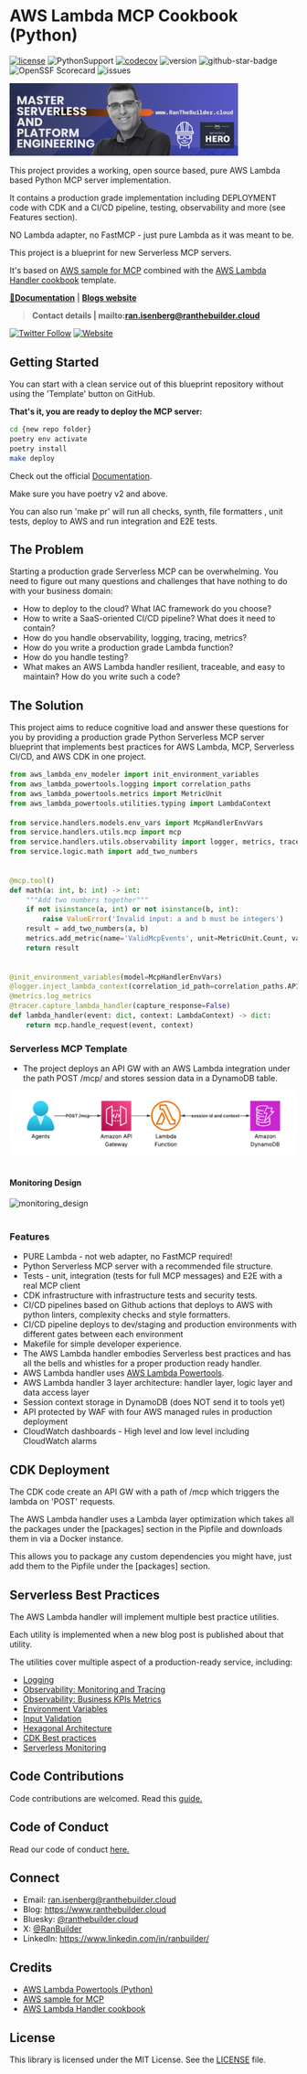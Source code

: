 # AWS Lambda MCP Cookbook (Python)

[![license](https://img.shields.io/github/license/ran-isenberg/aws-lambda-mcp-cookbook)](https://github.com/ran-isenberg/aws-lambda-mcp-cookbook/blob/master/LICENSE)
![PythonSupport](https://img.shields.io/static/v1?label=python&message=3.13&color=blue?style=flat-square&logo=python)
[![codecov](https://codecov.io/gh/ran-isenberg/aws-lambda-mcp-cookbook/branch/main/graph/badge.svg?token=P2K7K4KICF)](https://codecov.io/gh/ran-isenberg/aws-lambda-mcp-cookbook)
![version](https://img.shields.io/github/v/release/ran-isenberg/aws-lambda-mcp-cookbook)
![github-star-badge](https://img.shields.io/github/stars/ran-isenberg/aws-lambda-mcp-cookbook.svg?style=social)
![OpenSSF Scorecard](https://api.securityscorecards.dev/projects/github.com/ran-isenberg/aws-lambda-mcp-cookbook/badge)
![issues](https://img.shields.io/github/issues/ran-isenberg/aws-lambda-mcp-cookbook)

<img src="https://github.com/ran-isenberg/aws-lambda-mcp-cookbook/blob/main/docs/media/banner.png?raw=true" width="400" alt="banner" />

This project provides a working, open source based, pure AWS Lambda based Python MCP server implementation.

It contains a production grade implementation including DEPLOYMENT code with CDK and a CI/CD pipeline, testing, observability and more (see Features section).

NO Lambda adapter, no FastMCP - just pure Lambda as it was meant to be.

This project is a blueprint for new Serverless MCP servers.

It's based on [AWS sample for MCP](https://github.com/awslabs/mcp/tree/main/src/mcp-lambda-handler) combined with the [AWS Lambda Handler cookbook]((https://ran-isenberg.github.io/aws-lambda-mcp-cookbook/)) template.

**[📜Documentation](https://ran-isenberg.github.io/aws-lambda-mcp-cookbook/)** | **[Blogs website](https://www.ranthebuilder.cloud)**
> **Contact details | mailto:ran.isenberg@ranthebuilder.cloud**

[![Twitter Follow](https://img.shields.io/twitter/follow/IsenbergRan?label=Follow&style=social)](https://twitter.com/RanBuilder)
[![Website](https://img.shields.io/badge/Website-www.ranthebuilder.cloud-blue)](https://www.ranthebuilder.cloud/)


## Getting Started

You can start with a clean service out of this blueprint repository without using the 'Template' button on GitHub.

**That's it, you are ready to deploy the MCP server:**

```bash
cd {new repo folder}
poetry env activate
poetry install
make deploy
```

Check out the official [Documentation](https://ran-isenberg.github.io/aws-lambda-mcp-cookbook/).

Make sure you have poetry v2 and above.

You can also run 'make pr' will run all checks, synth, file formatters , unit tests, deploy to AWS and run integration and E2E tests.

## **The Problem**

Starting a production grade Serverless MCP can be overwhelming. You need to figure out many questions and challenges that have nothing to do with your business domain:

* How to deploy to the cloud? What IAC framework do you choose?
* How to write a SaaS-oriented CI/CD pipeline? What does it need to contain?
* How do you handle observability, logging, tracing, metrics?
* How do you write a production grade Lambda function?
* How do you handle testing?
* What makes an AWS Lambda handler resilient, traceable, and easy to maintain? How do you write such a code?

## **The Solution**

This project aims to reduce cognitive load and answer these questions for you by providing a production grade Python Serverless MCP server blueprint that implements best practices for AWS Lambda, MCP, Serverless CI/CD, and AWS CDK in one project.

```python
from aws_lambda_env_modeler import init_environment_variables
from aws_lambda_powertools.logging import correlation_paths
from aws_lambda_powertools.metrics import MetricUnit
from aws_lambda_powertools.utilities.typing import LambdaContext

from service.handlers.models.env_vars import McpHandlerEnvVars
from service.handlers.utils.mcp import mcp
from service.handlers.utils.observability import logger, metrics, tracer
from service.logic.math import add_two_numbers


@mcp.tool()
def math(a: int, b: int) -> int:
    """Add two numbers together"""
    if not isinstance(a, int) or not isinstance(b, int):
        raise ValueError('Invalid input: a and b must be integers')
    result = add_two_numbers(a, b)
    metrics.add_metric(name='ValidMcpEvents', unit=MetricUnit.Count, value=1)
    return result


@init_environment_variables(model=McpHandlerEnvVars)
@logger.inject_lambda_context(correlation_id_path=correlation_paths.API_GATEWAY_REST)
@metrics.log_metrics
@tracer.capture_lambda_handler(capture_response=False)
def lambda_handler(event: dict, context: LambdaContext) -> dict:
    return mcp.handle_request(event, context)
```

### Serverless MCP Template


* The project deploys an API GW with an AWS Lambda integration under the path POST /mcp/ and stores session data in a DynamoDB table.

![design](https://github.com/ran-isenberg/aws-lambda-mcp-cookbook/blob/main/docs/media/design.png?raw=true)
<br></br>

#### **Monitoring Design**

![monitoring_design](https://github.com/ran-isenberg/aws-lambda-mcp-cookbook/blob/main/docs/media/monitoring_design.png?raw=true)
<br></br>

### **Features**

* PURE Lambda - not web adapter, no FastMCP required!
* Python Serverless MCP server with a recommended file structure.
* Tests - unit, integration (tests for full MCP messages) and E2E with a real MCP client
* CDK infrastructure with infrastructure tests and security tests.
* CI/CD pipelines based on Github actions that deploys to AWS with python linters, complexity checks and style formatters.
* CI/CD pipeline deploys to dev/staging and production environments with different gates between each environment
* Makefile for simple developer experience.
* The AWS Lambda handler embodies Serverless best practices and has all the bells and whistles for a proper production ready handler.
* AWS Lambda handler uses [AWS Lambda Powertools](https://docs.powertools.aws.dev/lambda-python/).
* AWS Lambda handler 3 layer architecture: handler layer, logic layer and data access layer
* Session context storage in DynamoDB (does NOT send it to tools yet)
* API protected by WAF with four AWS managed rules in production deployment
* CloudWatch dashboards - High level and low level including CloudWatch alarms

## CDK Deployment

The CDK code create an API GW with a path of /mcp which triggers the lambda on 'POST' requests.

The AWS Lambda handler uses a Lambda layer optimization which takes all the packages under the [packages] section in the Pipfile and downloads them in via a Docker instance.

This allows you to package any custom dependencies you might have, just add them to the Pipfile under the [packages] section.

## Serverless Best Practices

The AWS Lambda handler will implement multiple best practice utilities.

Each utility is implemented when a new blog post is published about that utility.

The utilities cover multiple aspect of a production-ready service, including:

* [Logging](https://www.ranthebuilder.cloud/post/aws-lambda-cookbook-elevate-your-handler-s-code-part-1-logging)
* [Observability: Monitoring and Tracing](https://www.ranthebuilder.cloud/post/aws-lambda-cookbook-elevate-your-handler-s-code-part-2-observability)
* [Observability: Business KPIs Metrics](https://www.ranthebuilder.cloud/post/aws-lambda-cookbook-elevate-your-handler-s-code-part-3-business-domain-observability)
* [Environment Variables](https://www.ranthebuilder.cloud/post/aws-lambda-cookbook-environment-variables)
* [Input Validation](https://www.ranthebuilder.cloud/post/aws-lambda-cookbook-elevate-your-handler-s-code-part-5-input-validation)
* [Hexagonal Architecture](https://www.ranthebuilder.cloud/post/learn-how-to-write-aws-lambda-functions-with-architecture-layers)
* [CDK Best practices](https://github.com/ran-isenberg/aws-lambda-mcp-cookbook)
* [Serverless Monitoring](https://www.ranthebuilder.cloud/post/how-to-effortlessly-monitor-serverless-applications-with-cloudwatch-part-one)


## Code Contributions

Code contributions are welcomed. Read this [guide.](https://github.com/ran-isenberg/aws-lambda-mcp-cookbook/blob/main/CONTRIBUTING.md)

## Code of Conduct

Read our code of conduct [here.](https://github.com/ran-isenberg/aws-lambda-mcp-cookbook/blob/main/CODE_OF_CONDUCT.md)

## Connect

- Email: ran.isenberg@ranthebuilder.cloud
- Blog: https://www.ranthebuilder.cloud
- Bluesky: [@ranthebuilder.cloud](https://bsky.app/profile/ranthebuilder.cloud)
- X:       [@RanBuilder](https://twitter.com/RanBuilder)
- LinkedIn: https://www.linkedin.com/in/ranbuilder/

## Credits

* [AWS Lambda Powertools (Python)](https://github.com/aws-powertools/powertools-lambda-python)
* [AWS sample for MCP](https://github.com/awslabs/mcp/tree/main/src/mcp-lambda-handler)
* [AWS Lambda Handler cookbook](https://ran-isenberg.github.io/aws-lambda-handler-cookbook/)

## License

This library is licensed under the MIT License. See the [LICENSE](https://github.com/ran-isenberg/aws-lambda-mcp-cookbook/blob/main/LICENSE) file.
